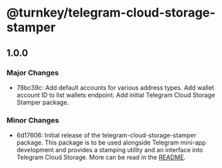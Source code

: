 # @turnkey/telegram-cloud-storage-stamper

## 1.0.0

### Major Changes

- 78bc39c: Add default accounts for various address types. Add wallet account ID to list wallets endpoint. Add initial Telegram Cloud Storage Stamper package.

### Minor Changes

- 6d17606: Initial release of the telegram-cloud-storage-stamper package. This package is to be used alongside Telegram mini-app development and provides a stamping utility and an interface into Telegram Cloud Storage. More can be read in the [README](../packages/telegram-cloud-storage-stamper/README.md).
